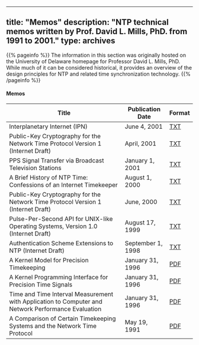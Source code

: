 
---
title: "Memos"
description: "NTP technical memos written by Prof. David L. Mills, PhD. from 1991 to 2001."
type: archives
---

{{% pageinfo %}}
The information in this section was originally hosted on the University of Delaware homepage for Professor David L. Mills, PhD. While much of it can be considered historical, it provides an overview of the design principles for NTP and related time synchronization technology.
{{% /pageinfo %}}

#### Memos

| Title | Publication Date | Format |
| ----- | ----- | ----- |
| Interplanetary Internet (IPN) | June 4, 2001 | [TXT](/reflib/memos/IPN.TXT) |
| Public-Key Cryptography for the Network Time Protocol Version 1 (Internet Draft) | April, 2001 | [TXT](/reflib/memos/draft-ietf-stime-ntpauth-01.txt) |
| PPS Signal Transfer via Broadcast Television Stations | January 1, 2001 | [TXT](/reflib/memos/TV.TXT) |
| A Brief History of NTP Time: Confessions of an Internet Timekeeper | August 1, 2000 | [TXT](/reflib/memos/hist.txt) |
| Public-Key Cryptography for the Network Time Protocol Version 1 (Internet Draft) | June, 2000 | [TXT](/reflib/memos/draft-ietf-stime-ntpauth-00.txt) |
| Pulse-Per-Second API for UNIX-like Operating Systems, Version 1.0 (Internet Draft) | August 17, 1999 | [TXT](/reflib/memos/draft-mogul-pps-api-05.txt) |
| Authentication Scheme Extensions to NTP (Internet Draft) | September 1, 1998 | [TXT](/reflib/memos/draft-mills-ntp-auth-coexist-01.txt) |
| A Kernel Model for Precision Timekeeping | January 31, 1996 | [PDF](/reflib/memos/memo96b.pdf) |
| A Kernel Programming Interface for Precision Time Signals | January 31, 1996 | [PDF](/reflib/memos/memo96c.pdf) |
| Time and Time Interval Measurement with Application to Computer and Network Performance Evaluation | January 31, 1996 | [PDF](/reflib/memos/memo96a.pdf) |
| A Comparison of Certain Timekeeping Systems and the Network Time Protocol | May 19, 1991 | [PDF](/reflib/memos/dts.pdf) |